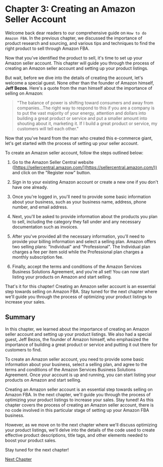 # Chapter 3: Creating an Amazon Seller Account

Welcome back dear readers to our comprehensive guide on `How to do Amazon FBA`. In the previous chapter, we discussed the importance of product research and sourcing, and various tips and techniques to find the right product to sell through Amazon FBA.

Now that you've identified the product to sell, it's time to set up your Amazon seller account. This chapter will guide you through the process of creating an Amazon seller account and setting up your product listings.

But wait, before we dive into the details of creating the account, let's welcome a special guest. None other than the founder of Amazon himself, **Jeff Bezos**. Here's a quote from the man himself about the importance of selling on Amazon:

> "The balance of power is shifting toward consumers and away from companies...The right way to respond to this if you are a company is to put the vast majority of your energy, attention and dollars into building a great product or service and put a smaller amount into shouting about it, marketing it. If I build a great product or service, my customers will tell each other."

Now that you've heard from the man who created this e-commerce giant, let's get started with the process of setting up your seller account.

To create an Amazon seller account, follow the steps outlined below:

1. Go to the Amazon Seller Central website ([https://sellercentral.amazon.com/](https://sellercentral.amazon.com/)) and click on the "Register now" button.

2. Sign in to your existing Amazon account or create a new one if you don't have one already.

3. Once you're logged in, you'll need to provide some basic information about your business, such as your business name, address, phone number, and email address.

4. Next, you'll be asked to provide information about the products you plan to sell, including the category they fall under and any necessary documentation such as invoices.

5. After you've provided all the necessary information, you'll need to provide your billing information and select a selling plan. Amazon offers two selling plans: "Individual" and "Professional". The Individual plan charges a fee per item sold while the Professional plan charges a monthly subscription fee.

6. Finally, accept the terms and conditions of the Amazon Services Business Solutions Agreement, and you're all set! You can now start listing your products on Amazon and start selling.

That's it for this chapter! Creating an Amazon seller account is an essential step towards selling on Amazon FBA. Stay tuned for the next chapter where we'll guide you through the process of optimizing your product listings to increase your sales.
## Summary

In this chapter, we learned about the importance of creating an Amazon seller account and setting up your product listings. We also had a special guest, Jeff Bezos, the founder of Amazon himself, who emphasized the importance of building a great product or service and putting it out there for customers to find.

To create an Amazon seller account, you need to provide some basic information about your business, select a selling plan, and agree to the terms and conditions of the Amazon Services Business Solutions Agreement. Once your account is up and running, you can start listing your products on Amazon and start selling.

Creating an Amazon seller account is an essential step towards selling on Amazon FBA. In the next chapter, we'll guide you through the process of optimizing your product listings to increase your sales. Stay tuned!
As this chapter covers the process of creating an Amazon seller account, there is no code involved in this particular stage of setting up your Amazon FBA business.

However, as we move on to the next chapter where we'll discuss optimizing your product listings, we'll delve into the details of the code used to create effective product descriptions, title tags, and other elements needed to boost your product sales.

Stay tuned for the next chapter!


[Next Chapter](04_Chapter04.md)
